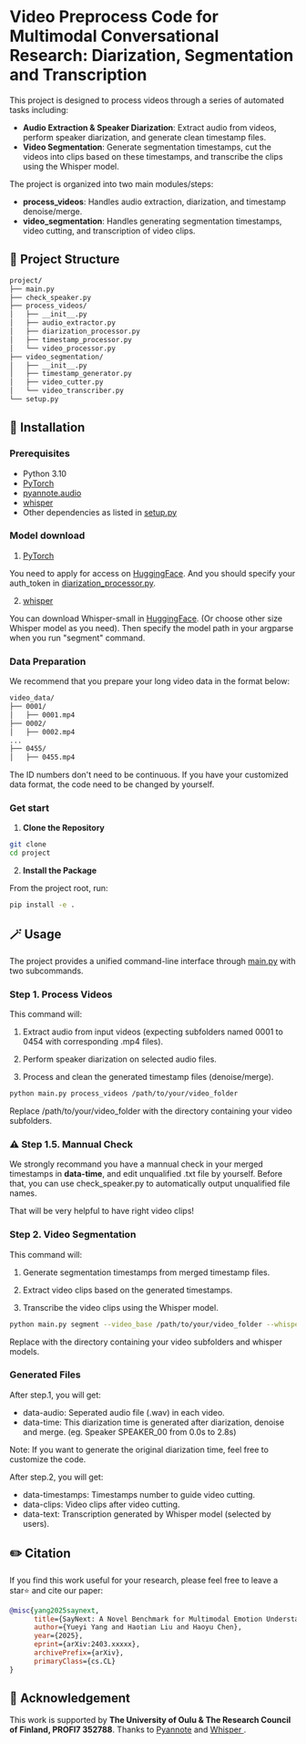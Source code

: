 # Video Preprocess Code for Multimodal Conversational Research: Diarization, Segmentation and Transcription

This project is designed to process videos through a series of automated tasks including:

- **Audio Extraction & Speaker Diarization**: Extract audio from videos, perform speaker diarization, and generate clean timestamp files.
- **Video Segmentation**: Generate segmentation timestamps, cut the videos into clips based on these timestamps, and transcribe the clips using the Whisper model.

The project is organized into two main modules/steps:
- **process_videos**: Handles audio extraction, diarization, and timestamp denoise/merge.
- **video_segmentation**: Handles generating segmentation timestamps, video cutting, and transcription of video clips.

## 🦄 Project Structure
```bash
project/
├── main.py
├── check_speaker.py
├── process_videos/
│   ├── __init__.py
│   ├── audio_extractor.py
│   ├── diarization_processor.py
│   ├── timestamp_processor.py
│   └── video_processor.py
├── video_segmentation/
│   ├── __init__.py
│   ├── timestamp_generator.py
│   ├── video_cutter.py
│   └── video_transcriber.py
└── setup.py
```


## 🔨 Installation

### Prerequisites

- Python 3.10
- [PyTorch](https://pytorch.org/)  
- [pyannote.audio](https://github.com/pyannote/pyannote-audio)  
- [whisper](https://github.com/openai/whisper)  
- Other dependencies as listed in [setup.py](./setup.py) 

### Model download

1. [PyTorch](https://pytorch.org/)

You need to apply for access on [HuggingFace](https://huggingface.co/fatymatariq/speaker-diarization-3.1).
And you should specify your auth_token in [diarization_processor.py](./process_videos/diarization_processor.py#L6-L7).

2. [whisper](https://github.com/openai/whisper)

You can download Whisper-small in  [HuggingFace](https://huggingface.co/openai/whisper-small). (Or choose other size Whisper model as you need).
Then specify the model path in your argparse when you run "segment" command.

### Data Preparation
We recommend that you prepare your long video data in the format below:
```bash
video_data/
├── 0001/
│   ├── 0001.mp4
├── 0002/
│   ├── 0002.mp4
...
├── 0455/
│   ├── 0455.mp4
```
The ID numbers don't need to be continuous. If you have your customized data format, the code need to be changed by yourself.

### Get start

1. **Clone the Repository**

```bash
git clone 
cd project
```

2. **Install the Package**

From the project root, run:

```bash
pip install -e .
```

## 🪄 Usage
The project provides a unified command-line interface through [main.py](./main.py) with two subcommands.

### Step 1. Process Videos

This command will:

1. Extract audio from input videos (expecting subfolders named 0001 to 0454 with corresponding .mp4 files).

2. Perform speaker diarization on selected audio files.

3. Process and clean the generated timestamp files (denoise/merge).

```bash
python main.py process_videos /path/to/your/video_folder
```

Replace /path/to/your/video_folder with the directory containing your video subfolders.

### ⚠️ Step 1.5. Mannual Check
We strongly recommand you have a mannual check in your merged timestamps in **data-time**, and edit unqualified .txt file by yourself.
Before that, you can use check_speaker.py to automatically output unqualified file names.

That will be very helpful to have right video clips!

### Step 2. Video Segmentation
This command will:

1. Generate segmentation timestamps from merged timestamp files.

2. Extract video clips based on the generated timestamps.

3. Transcribe the video clips using the Whisper model.

```bash
python main.py segment --video_base /path/to/your/video_folder --whisper_model /path/to/whisper-model/small.pt

```
Replace with the directory containing your video subfolders and whisper models.

### Generated Files
After step.1, you will get:
- data-audio: Seperated audio file (.wav) in each video.
- data-time: This diarization time is generated after diarization, denoise and merge. (eg. Speaker SPEAKER_00 from 0.0s to 2.8s)

Note: If you want to generate the original diarization time, feel free to customize the code.

After step.2, you will get:
- data-timestamps: Timestamps number to guide video cutting.
- data-clips: Video clips after video cutting. 
- data-text: Transcription generated by Whisper model (selected by users).


## ✏️ Citation
If you find this work useful for your research, please feel free to leave a star⭐️ and cite our paper:

```bibtex
@misc{yang2025saynext,
      title={SayNext: A Novel Benchmark for Multimodal Emotion Understanding via Next-Utterance Prediction}, 
      author={Yueyi Yang and Haotian Liu and Haoyu Chen},
      year={2025},
      eprint={arXiv:2403.xxxxx}, 
      archivePrefix={arXiv},
      primaryClass={cs.CL}
}
```

## 🤝 Acknowledgement
This work is supported by **The University of Oulu & The Research Council of Finland, PROFI7 352788**. Thanks to [Pyannote](https://github.com/pyannote/pyannote-audio) and [Whisper ](https://github.com/openai/whisper). 
